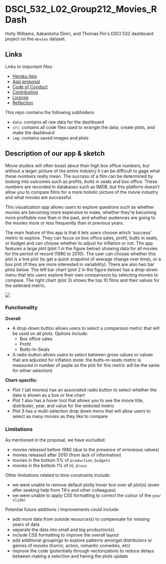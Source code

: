 # DSCI_532_L02_Group212_Movies_RDash

Holly Williams, Aakanksha Dimri, and Thomas Pin's DSCI 532 dashboard project on the `movies` dataset. 

## Links

Links to important files:
 - [Heroku App](https://dsci532-gr212-rapp.herokuapp.com/)
 - [App proposal](https://github.com/hwilliams10/DSCI_532_L02_Group212_Movies_RDash/blob/master/proposal.md)
 - [Code of Conduct](https://github.com/hwilliams10/DSCI_532_L02_Group212_Movies_RDash/blob/master/CODE_OF_CONDUCT.md)
 - [Contributing](https://github.com/hwilliams10/DSCI_532_L02_Group212_Movies_RDash/blob/master/CONTRIBUTING.md)
 - [License](https://github.com/hwilliams10/DSCI_532_L02_Group212_Movies_RDash/blob/master/LICENSE.md)
 - [Reflection](https://github.com/hwilliams10/DSCI_532_L02_Group212_Movies_RDash/blob/master/reflection.md)

 This repo contains the following subfolders:
 - `data`: contains all raw data for the dashboard
 - `src`: contains all code files used to wrangle the data, create plots, and make the dashboard
 - `img`: contains saved images and plots

## Description of our app & sketch 

Movie studios will often boast about their high box office numbers, but without a larger picture of the entire industry it can be difficult to gage what these numbers really mean. The success of a film can be determined by looking into outcomes such as profits, butts in seats and box office. These numbers are recorded in databases such as IMDB, but this platform doesn’t allow you to compare films for a more holistic picture of the movie industry and what movies are successful.

This visualization app allows users to explore questions such as whether movies are becoming more expensive to make, whether they’re becoming more profitable now than in the past, and whether audiences are going to the movies more or less frequently than in previous years.

The main feature of this app is that it lets users choose which 'success' metric to explore. They can focus on box office sales, profit, butts in seats, or budget and can choose whether to adjust for inflation or not. The app features a large plot (plot 1 in the figure below) showing data for all movies for the period of record (1980 to 2010). The user can choose whether this plot is a line plot (to get a quick snapshot of average change over time), or a box plot (if they are more interested in variability).  There are also two bar plots below. The left bar chart (plot 2 in the figure below) has a drop-down menu that lets users explore their own comparisons by selecting movies to compare.  The right chart (plot 3) shows the top 10 films and their values for the selected metric.

![](screenshot_markedup.jpg)

### Functionality

**Overall**:
- A drop-down button allows users to select a comparison metric that will be used on all plots. Options include:
    - Box office sales 
    - Profit
    - Butts-In-Seats
- A radio button allows users to select between gross values or values that are adjusted for inflation (note: the butts-in-seats metric is measured in number of peple so the plot for this metric will be the same for either selection)

**Chart-specific:**
- Plot 1 (all movies) has an associated radio button to select whether the data is shown as a box or line chart
- Plot 1 also has a hover tool that allows you to see the movie title, distributer, year, and value for the selected metric
- Plot 3 has a multi-selection drop down menu that will allow users to select as many movies as they like to compare

### Limitations

As mentioned in the proposal, we have excluded:
- movies released before 1980 (due to the presence of erroneous values)
- movies released after 2010 (from lack of information)
- movies in the bottom 5% of `production_budgets`
- movies in the bottom 1% of `US_Gross`

Other limitations related to time constraints include:
 - we were unable to remove default plotly hover tool over all plot(s) (even after seeking help from TA's and other colleagues)
 - we were unable to apply CSS formatting to correct the colour of the `year slider`
 
 Potential future additions / improvements could include:
 - add more data from outside resource(s) to compensate for missing years of data
 - separate the data into small and big production(s)
 - include CSS formatting to improve the overall layout
 - add additional groupings to explore patterns amongst distributors or genres of movies (horror, action, romantic comedies, etc)
 - improve the code (potentially through vectorization) to reduce delays between making a selection and having the plots update




